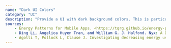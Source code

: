 ```yaml
---
name: "Dark UI Colors"
category: "UI"
description: "Provide a UI with dark background colors. This is particularly beneficial for mobile devices with AMOLED screens, which are more energy efficient when displaying dark colors. In some cases, it might be reasonable to allow users to choose between a light and a dark theme. The dark theme can also be activated using a special trigger (e.g., when battery is running low)."
sources:
    - Energy Patterns for Mobile Apps. <https://tqrg.github.io/energy-patterns/#/patterns/Dark_UI_Colors>
    - Ding Li, Angelica Huyen Tran, and William G. J. Halfond. Nyx: A Display Energy Optimizer for Mobile Web Apps
    - Agolli T, Pollock L, Clause J. Investigating decreasing energy usage in mobile apps via indistinguishable color changes.
---
```

